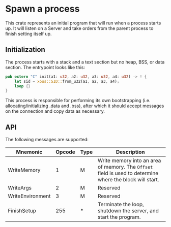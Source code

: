 # Spawn a process

This crate represents an initial program that will run when a process
starts up. It will listen on a Server and take orders from the parent
process to finish setting itself up.

## Initialization

The process starts with a stack and a text section but no heap, BSS,
or data section. The entrypoint looks like this:

```rust
pub extern "C" init(a1: u32, a2: u32, a3: u32, a4: u32) -> ! {
    let sid = xous::SID::from_u32(a1, a2, a3, a4);
    loop {}
}
```

This process is responsible for performing its own bootstrapping (i.e. allocating/initializing
.data and .bss), after which it should accept messages on the connection and copy data as necessary.

## API

The following messages are supported:

| Mnemonic         | Opcode | Type | Description                                                                                              |
| ---------------- | ------ | ---- | -------------------------------------------------------------------------------------------------------- |
| WriteMemory      | 1      | M    | Write memory into an area of memory. The `Offset` field is used to determine where the block will start. |
| WriteArgs        | 2      | M    | Reserved                                                                                                 |
| WriteEnvironment | 3      | M    | Reserved                                                                                                 |
| FinishSetup      | 255    | *    | Terminate the loop, shutdown the server, and start the program.                                          |